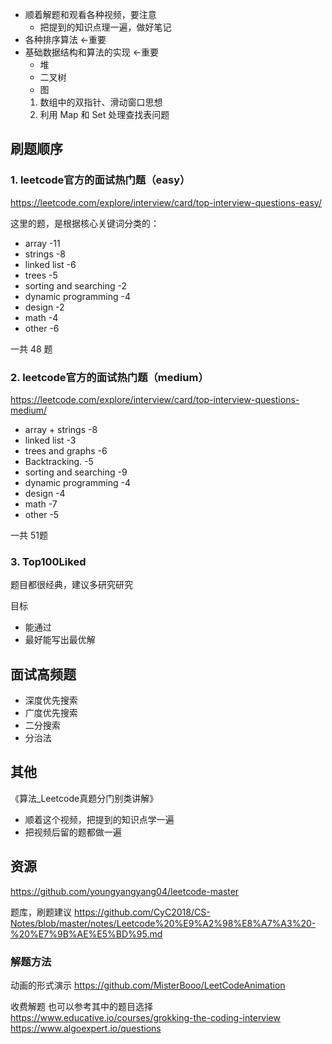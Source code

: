 
- 顺着解题和观看各种视频，要注意
	- 把提到的知识点理一遍，做好笔记
- 各种排序算法 <-重要
- 基础数据结构和算法的实现 <-重要
	- 堆
	- 二叉树
	- 图
	1. 数组中的双指针、滑动窗口思想
	2. 利用 Map 和 Set 处理查找表问题


## 刷题顺序


### 1. leetcode官方的面试热门题（easy）
https://leetcode.com/explore/interview/card/top-interview-questions-easy/

这里的题，是根据核心关键词分类的：
- array  -11
- strings -8
- linked list -6
- trees -5
- sorting and searching -2
- dynamic programming -4
- design -2
- math -4
- other -6

一共 48 题

### 2. leetcode官方的面试热门题（medium）
https://leetcode.com/explore/interview/card/top-interview-questions-medium/

- array + strings -8
- linked list -3
- trees and graphs -6
- Backtracking. -5
- sorting and searching -9
- dynamic programming -4
- design -4
- math -7
- other -5

一共 51题

### 3. Top100Liked

题目都很经典，建议多研究研究

目标
- 能通过
- 最好能写出最优解

## 面试高频题

- 深度优先搜索
- 广度优先搜索
- 二分搜索
- 分治法


## 其他
《算法_Leetcode真题分门别类讲解》

 - 顺着这个视频，把提到的知识点学一遍
- 把视频后留的题都做一遍

## 资源

https://github.com/youngyangyang04/leetcode-master

题库，刷题建议
https://github.com/CyC2018/CS-Notes/blob/master/notes/Leetcode%20%E9%A2%98%E8%A7%A3%20-%20%E7%9B%AE%E5%BD%95.md

### 解题方法

动画的形式演示
https://github.com/MisterBooo/LeetCodeAnimation


收费解题
也可以参考其中的题目选择
https://www.educative.io/courses/grokking-the-coding-interview
https://www.algoexpert.io/questions
